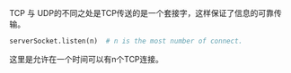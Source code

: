 TCP 与 UDP的不同之处是TCP传送的是一个套接字，这样保证了信息的可靠传输。

```python
serverSocket.listen(n)  # n is the most number of connect.
```

这里是允许在一个时间可以有n个TCP连接。
